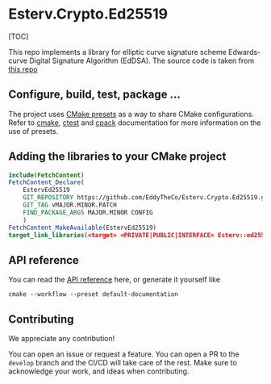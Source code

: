 # Esterv.Crypto.Ed25519

[TOC]

This repo implements a library for elliptic curve signature scheme Edwards-curve Digital Signature Algorithm (EdDSA).
The source code is taken from [this repo](https://github.com/orlp/ed25519)

## Configure, build, test, package ...
 
The project uses [CMake presets](https://cmake.org/cmake/help/latest/manual/cmake-presets.7.html) as a way to share CMake configurations.
Refer to [cmake](https://cmake.org/cmake/help/latest/manual/cmake.1.html), [ctest](https://cmake.org/cmake/help/latest/manual/ctest.1.html) and [cpack](https://cmake.org/cmake/help/latest/manual/cpack.1.html) documentation for more information on the use of presets.

## Adding the libraries to your CMake project 

```CMake
include(FetchContent)
FetchContent_Declare(
	EstervEd25519
	GIT_REPOSITORY https://github.com/EddyTheCo/Esterv.Crypto.Ed25519.git
	GIT_TAG vMAJOR.MINOR.PATCH
	FIND_PACKAGE_ARGS MAJOR.MINOR CONFIG
	)
FetchContent_MakeAvailable(EstervEd25519)
target_link_libraries(<target> <PRIVATE|PUBLIC|INTERFACE> Esterv::ed25519)
```

## API reference

You can read the [API reference](https://eddytheco.github.io/Esterv.Crypto.Ed25519/) here, or generate it yourself like

```
cmake --workflow --preset default-documentation
```


## Contributing

We appreciate any contribution!


You can open an issue or request a feature.
You can open a PR to the `develop` branch and the CI/CD will take care of the rest.
Make sure to acknowledge your work, and ideas when contributing.


